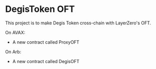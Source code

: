 # DegisToken OFT

This project is to make Degis Token cross-chain with LayerZero's OFT.

On AVAX:

- A new contract called ProxyOFT

On Arb:

- A new contract called DegisOFT
